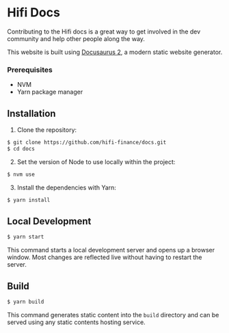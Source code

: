 # Hifi Docs

Contributing to the Hifi docs is a great way to get involved in the dev community and help other people along the way.

This website is built using [Docusaurus 2](https://docusaurus.io/), a modern static website generator.

### Prerequisites

- NVM
- Yarn package manager

## Installation

1. Clone the repository:

```bash
$ git clone https://github.com/hifi-finance/docs.git
$ cd docs
```

2. Set the version of Node to use locally within the project:

```bash
$ nvm use
```

3. Install the dependencies with Yarn:

```bash
$ yarn install
```

## Local Development

```bash
$ yarn start
```

This command starts a local development server and opens up a browser window. Most changes are reflected live without having to restart the server.

## Build

```bash
$ yarn build
```

This command generates static content into the `build` directory and can be served using any static contents hosting service.
